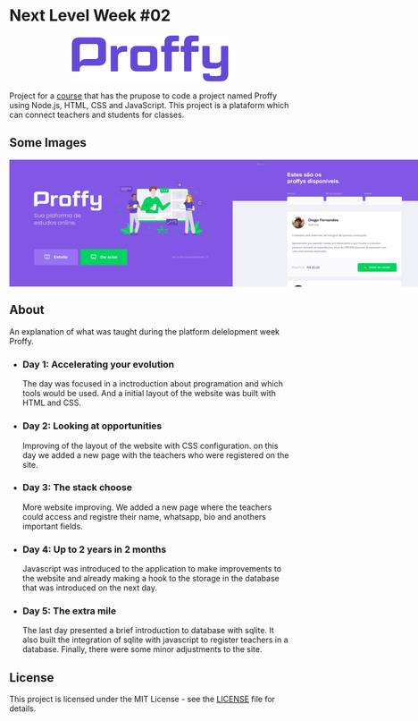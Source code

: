 # Next Level Week #02

<div align="center">
    <img alt="Proffy" src="https://github.com/juniorcl/next-level-week-2/blob/master/.github/logo.png" width="280">
</div>

Project for a [course](https://nextlevelweek.com/episodios/omnistack/2/edicao/2) that has the prupose to code a project named Proffy using Node.js, HTML, CSS and JavaScript. This project is a plataform which can connect teachers and students for classes.

## Some Images
<div align="center">
  <div style="display: flex; flex-direction: 'row'; align-items: 'center';">
    <img alt="Web" src="https://github.com/juniorcl/next-level-week-2/blob/master/.github/web-landing.png" width="400px">
    <img alt="Web" src="https://github.com/juniorcl/next-level-week-2/blob/master/.github/web-list.png" width="400px">
  </div>
</div>

## About
An explanation of what was taught during the platform delelopment week Proffy.

- ### Day 1: Accelerating your evolution
    The day was focused in a inctroduction about programation and which tools would be used. And a initial layout of the website was built with HTML and CSS.

- ### Day 2: Looking at opportunities
    Improving of the layout of the website with CSS configuration. on this day we added a new page with the teachers who were registered on the site.

- ### Day 3: The stack choose
    More website improving. We added a new page where the teachers could access and registre their name, whatsapp, bio and anothers important fields.

- ### Day 4: Up to 2 years in 2 months
    Javascript was introduced to the application to make improvements to the website and already making a hook to the storage in the database that was introduced on the next day.

- ### Day 5: The extra mile
    The last day presented a brief introduction to database with sqlite. It also built the integration of sqlite with javascript to register teachers in a database. Finally, there were some minor adjustments to the site.

## License
This project is licensed under the MIT License - see the [LICENSE](LICENSE) file for details.